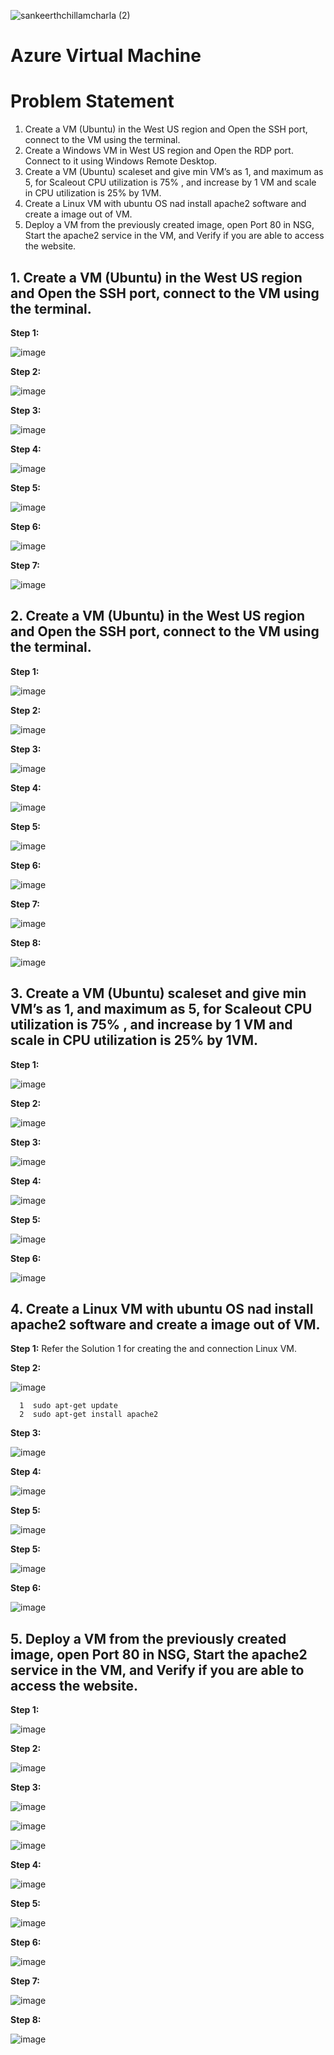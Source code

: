 
![sankeerthchillamcharla (2)](https://user-images.githubusercontent.com/46291282/126346132-402e0e34-6b65-4c24-875f-c9b19682d8a4.png)

# Azure Virtual Machine

# Problem Statement
  1. Create a VM (Ubuntu)  in the West US region and Open the SSH port, connect to the VM using the terminal.
  2. Create a Windows VM in West US region and Open the RDP port. Connect to it using Windows Remote Desktop.
  3. Create a VM (Ubuntu) scaleset and give min VM’s as 1, and maximum as 5, for Scaleout CPU utilization is 75% , and increase by 1 VM and scale in CPU utilization is 25% by 1VM.
  4. Create a Linux VM with ubuntu OS nad install apache2 software and create a image out of VM.
  5. Deploy a VM from the previously created image, open Port 80 in NSG, Start the apache2 service in the VM, and Verify if you are able to access the website.


## 1. Create a VM (Ubuntu)  in the West US region and Open the SSH port, connect to the VM using the terminal.

  
   **Step 1:**  
   
   ![image](https://user-images.githubusercontent.com/46291282/126190769-4d85596d-38f6-429d-8576-64921260e952.png)
   
   **Step 2:**  
   
   ![image](https://user-images.githubusercontent.com/46291282/126191120-aa2566bd-84d6-4f21-8e7f-93cd3af2af40.png)
   
   **Step 3:**
   
   ![image](https://user-images.githubusercontent.com/46291282/126191412-5f9c052e-23c2-4671-96af-20c85916c557.png)
   
   **Step 4:**
   
   ![image](https://user-images.githubusercontent.com/46291282/126191559-f072f7f2-e31e-4100-8980-e1a73f1d79b1.png)
   
   **Step 5:**
  
   ![image](https://user-images.githubusercontent.com/46291282/126191699-7de0867f-cc32-4966-95a4-5a0df8024aec.png)
   
   **Step 6:**
   
   ![image](https://user-images.githubusercontent.com/46291282/126192046-7b468321-3f75-4115-b27b-d69dce87490a.png)
   
   **Step 7:**
   
   ![image](https://user-images.githubusercontent.com/46291282/126193058-0c99d4d0-67e3-48c1-8a6c-4f5271dd068a.png)


## 2. Create a VM (Ubuntu)  in the West US region and Open the SSH port, connect to the VM using the terminal.

   **Step 1:**
   
   ![image](https://user-images.githubusercontent.com/46291282/126198096-41b75533-fe3c-4075-8f25-e389b85e3896.png)

   **Step 2:**
   
  ![image](https://user-images.githubusercontent.com/46291282/126198628-797a1059-092c-4dcc-b20b-41415bdf36e5.png)
  
   **Step 3:**
   
   ![image](https://user-images.githubusercontent.com/46291282/126198691-22793ac1-d29d-4dec-800c-a514c96ce7db.png)
   
   **Step 4:**
   
   ![image](https://user-images.githubusercontent.com/46291282/126198770-3f6732af-54e4-4a50-8928-c32b12df499f.png)
   
   **Step 5:**
   
   ![image](https://user-images.githubusercontent.com/46291282/126198804-a7af7286-7d29-42cf-8c40-dedbe8dfd52e.png)
   
   **Step 6:**
   
   ![image](https://user-images.githubusercontent.com/46291282/126198861-219fb05b-eddd-475d-b936-821ff66502d6.png)
   
   **Step 7:**
   
   ![image](https://user-images.githubusercontent.com/46291282/126198904-1d50ea3e-5898-4d74-a205-4232da41f891.png)
   
   **Step 8:**
   
   ![image](https://user-images.githubusercontent.com/46291282/126198950-fd675a35-f846-44ef-a450-816e79cb7d71.png)
   
 
 ## 3. Create a VM (Ubuntu) scaleset and give min VM’s as 1, and maximum as 5, for Scaleout CPU utilization is 75% , and increase by 1 VM and scale in CPU utilization is 25% by 1VM.
 
  **Step 1:**
  
  ![image](https://user-images.githubusercontent.com/46291282/126200119-caf0fe28-3654-49ee-93e4-2e070c99d806.png)
  
  **Step 2:**
  
  ![image](https://user-images.githubusercontent.com/46291282/126200233-709e87bb-9ef6-40a3-9c98-1c703ae95d7a.png)
  
  **Step 3:**
  
  ![image](https://user-images.githubusercontent.com/46291282/126200309-b05e32d7-297d-4689-9e61-a9b44a454b07.png)
  
  **Step 4:**
  
  ![image](https://user-images.githubusercontent.com/46291282/126200374-63bd0120-d058-4424-befd-bc3bc2460d50.png)
  
   **Step 5:**
   
   ![image](https://user-images.githubusercontent.com/46291282/126200440-e1dbfd11-de8c-4749-a5eb-8fd6c4f1456d.png)
   
   **Step 6:**
   
   ![image](https://user-images.githubusercontent.com/46291282/126200815-da96f807-262c-4a29-9d5c-17eb1fccd8bf.png)
   
   
## 4. Create a Linux VM with ubuntu OS nad install apache2 software and create a image out of VM.

   **Step 1:** Refer the Solution 1 for creating the and connection Linux VM. 
   
   **Step 2:**
   
   ![image](https://user-images.githubusercontent.com/46291282/126203513-6397621c-5ce6-4c52-a5b2-819f33d5af02.png)
   
      1  sudo apt-get update
      2  sudo apt-get install apache2
      
   **Step 3:**
   
   ![image](https://user-images.githubusercontent.com/46291282/126203641-7db3f4f2-e823-43ff-906d-5222a6b492d7.png)
   
   **Step 4:**
   
   ![image](https://user-images.githubusercontent.com/46291282/126204168-9c698a98-2358-4da5-89d1-745b7ca716c7.png)
   
   
   **Step 5:**
   
   ![image](https://user-images.githubusercontent.com/46291282/126204230-c46d3a3e-582d-4b68-9da8-f87db35f5012.png)
   
   
   **Step 5:**
   
   ![image](https://user-images.githubusercontent.com/46291282/126204276-1242ec38-b4e8-4b30-928e-c686d5dfcdde.png)
   
   **Step 6:**
   
   ![image](https://user-images.githubusercontent.com/46291282/126206503-21bd2ed5-8be7-4699-a767-8fc5e4eca3b7.png)
   


## 5. Deploy a VM from the previously created image, open Port 80 in NSG, Start the apache2 service in the VM, and Verify if you are able to access the website.
    
   **Step 1:**
   
   ![image](https://user-images.githubusercontent.com/46291282/126344501-d1563f05-ce0d-49f7-9218-f354a802cd5c.png)
   
   **Step 2:**
   
   ![image](https://user-images.githubusercontent.com/46291282/126344717-a3356b82-c50a-4dfe-b833-cb7b2b77fb7c.png)
   
   **Step 3:**
   
   ![image](https://user-images.githubusercontent.com/46291282/126344847-9204990e-2f99-43d4-88f1-610e8b780a2f.png)
   
   ![image](https://user-images.githubusercontent.com/46291282/126344963-945dc6b9-4ec9-4de4-851f-3f821ba90937.png)
   
   ![image](https://user-images.githubusercontent.com/46291282/126345059-a7ef27b4-8a8b-4e62-951f-db0c45785754.png)

   **Step 4:**
   
   ![image](https://user-images.githubusercontent.com/46291282/126345225-4bd67564-058b-4b88-a189-be8a2468c401.png)
   
   **Step 5:**
   
   ![image](https://user-images.githubusercontent.com/46291282/126345302-d1ae211f-cde4-456d-89de-65559474c49b.png)
   
   **Step 6:**
   
   ![image](https://user-images.githubusercontent.com/46291282/126345388-955b87e8-4661-4e32-99e8-b0bcb562e885.png)
   
   **Step 7:** 
   
   ![image](https://user-images.githubusercontent.com/46291282/126345513-fac58a79-dbc0-4139-aa51-3584e9c8f053.png)
   
   **Step 8:** 
   
   ![image](https://user-images.githubusercontent.com/46291282/126345737-7a111f3b-729c-4f41-b590-3c12f26d22b8.png)

   
   


   
   


   
   
   

   
   

   
   



   
   
    
    


   
   
   
   

   
   

   
   



   


  
  

  
  

  
  

 
 





   
   
   
   


   
   
   
   

   
   




